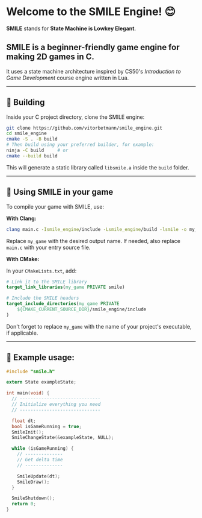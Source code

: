 # Welcome to the SMILE Engine! 😊

**SMILE** stands for **State Machine is Lowkey Elegant**.

## SMILE is a beginner-friendly game engine for making 2D games in C.

It uses a state machine architecture inspired by CS50's _Introduction to Game Development_ course engine written in Lua.

---

## 🔧 Building

Inside your C project directory, clone the SMILE engine:

```zsh
git clone https://github.com/vitorbetmann/smile_engine.git
cd smile_engine
cmake -S . -B build
# Then build using your preferred builder, for example:
ninja -C build     # or
cmake --build build
```

This will generate a static library called `libsmile.a` inside the `build` folder.

---

## 🚀 Using SMILE in your game

To compile your game with SMILE, use:

**With Clang:**

```zsh
clang main.c -Ismile_engine/include -Lsmile_engine/build -lsmile -o my_game
```

Replace `my_game` with the desired output name. If needed, also replace `main.c` with your entry source file.

**With CMake:**

In your `CMakeLists.txt`, add:

```cmake
# Link it to the SMILE library
target_link_libraries(my_game PRIVATE smile)

# Include the SMILE headers
target_include_directories(my_game PRIVATE
    ${CMAKE_CURRENT_SOURCE_DIR}/smile_engine/include
)
```

Don't forget to replace `my_game` with the name of your project's executable, if applicable.

---

## 🧪 Example usage:

```C
#include "smile.h"

extern State exampleState;

int main(void) {
  // ------------------------------
  // Initialize everything you need
  // ------------------------------

  float dt;
  bool isGameRunning = true;
  SmileInit();
  SmileChangeState(&exampleState, NULL);

  while (isGameRunning) {
    // --------------
    // Get delta time
    // --------------

    SmileUpdate(dt);
    SmileDraw();
  }

  SmileShutdown();
  return 0;
}
```
